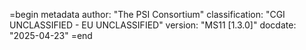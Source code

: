 =begin metadata
author: "The PSI Consortium"
classification: "CGI UNCLASSIFIED - EU UNCLASSIFIED"
version: "MS11 [1.3.0]"
docdate: "2025-04-23"
=end
